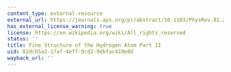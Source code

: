 ```yaml
---
content_type: external-resource
external_url: https://journals.aps.org/pr/abstract/10.1103/PhysRev.81.222
has_external_license_warning: true
license: https://en.wikipedia.org/wiki/All_rights_reserved
status: ''
title: Fine Structure of the Hydrogen Atom Part II
uid: 82dcb5a2-17af-4ef7-9cd2-9dbfac419e8d
wayback_url: ''
---
```

